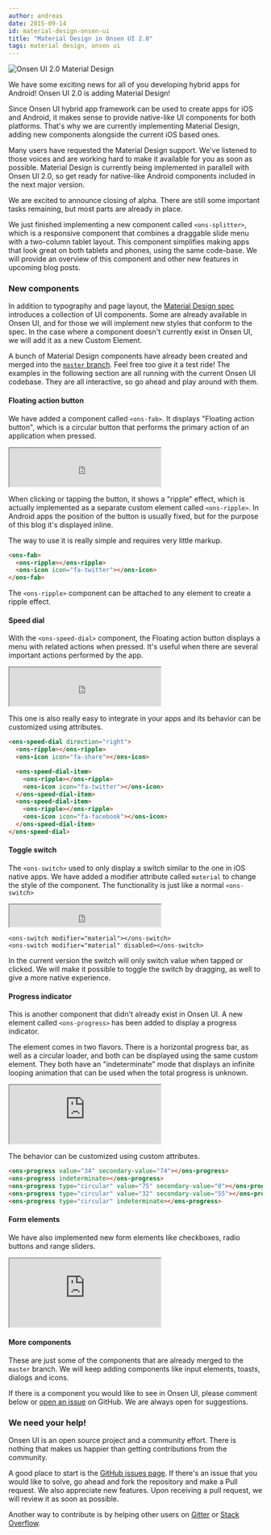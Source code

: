 ```yaml
---
author: andreas
date: 2015-09-14
id: material-design-onsen-ui
title: "Material Design in Onsen UI 2.0"
tags: material design, onsen ui
---
```


![Onsen UI 2.0 Material Design](/blog/content/images/2015/Sep/materialdesign_header.png)

We have some exciting news for all of you developing hybrid apps for Android! Onsen UI 2.0 is adding Material Design!

Since Onsen UI hybrid app framework can be used to create apps for iOS and Android, it makes sense to provide native-like UI components for both platforms. That's why we are currently implementing Material Design, adding new components alongside the current iOS based ones.

Many users have requested the Material Design support. We've listened to those voices and are working hard to make it available for you as soon as possible. Material Design is currently being implemented in parallell with Onsen UI 2.0, so get ready for native-like Android components included in the next major version.

<!-- more -->

We are excited to announce closing of alpha. There are still some important tasks remaining, but most parts are already in place.

We just finished implementing a new component called `<ons-splitter>`, which is a responsive component that combines a draggable slide menu with a two-column tablet layout. This component simplifies making apps that look great on both tablets and phones, using the same code-base. We will provide an overview of this component and other new features in upcoming blog posts.

### New components

In addition to typography and page layout, the [Material Design spec](https://www.google.com/design/spec/material-design/introduction.html) introduces a collection of UI components. Some are already available in Onsen UI, and for those we will implement new styles that conform to the spec. In the case where a component doesn't currently exist in Onsen UI, we will add it as a new Custom Element.

A bunch of Material Design components have already been created and merged into the [`master` branch](https://github.com/OnsenUI/OnsenUI). Feel free too give it a test ride! The examples in the following section are all running with the current Onsen UI codebase. They are all interactive, so go ahead and play around with them.

#### Floating action button

We have added a component called `<ons-fab>`. It displays "Floating action button", which is a circular button that performs the primary action of an application when pressed.

<iframe height="76" style="display: block;" src="https://argelius.github.io/onsen-material-samples/fab.html"></iframe>

When clicking or tapping the button, it shows a "ripple" effect, which is actually implemented as a separate custom element called `<ons-ripple>`. In Android apps the position of the button is usually fixed, but for the purpose of this blog it's displayed inline.

The way to use it is really simple and requires very little markup.

```html
<ons-fab>
  <ons-ripple></ons-ripple>
  <ons-icon icon="fa-twitter"></ons-icon>
</ons-fab>
```

The `<ons-ripple>` component can be attached to any element to create a ripple effect.

#### Speed dial

With the `<ons-speed-dial>` component, the Floating action button displays a menu with related actions when pressed. It's useful when there are several important actions performed by the app.

<iframe height="76" style="display: block;" src="https://argelius.github.io/onsen-material-samples/speed-dial.html"></iframe>

This one is also really easy to integrate in your apps and its behavior can be customized using attributes.

```html
<ons-speed-dial direction="right">
  <ons-ripple></ons-ripple>
  <ons-icon icon="fa-share"></ons-icon>

  <ons-speed-dial-item>
    <ons-ripple></ons-ripple>
    <ons-icon icon="fa-twitter"></ons-icon>
  </ons-speed-dial-item>
  <ons-speed-dial-item>
    <ons-ripple></ons-ripple>
    <ons-icon icon="fa-facebook"></ons-icon>
  </ons-speed-dial-item>
</ons-speed-dial>
```

#### Toggle switch

The `<ons-switch>` used to only display a switch similar to the one in iOS native apps. We have added a modifier attribute called `material` to change the style of the component. The functionality is just like a normal `<ons-switch>`

<iframe height="44" style="display: block;" src="https://argelius.github.io/onsen-material-samples/switch.html"></iframe>

```
<ons-switch modifier="material"></ons-switch>
<ons-switch modifier="material" disabled></ons-switch>
```

In the current version the switch will only switch value when tapped or clicked. We will make it possible to toggle the switch by dragging, as well to give a more native experience.

#### Progress indicator

This is another component that didn't already exist in Onsen UI. A new element called `<ons-progress>` has been added to display a progress indicator.

The element comes in two flavors. There is a horizontal progress bar, as well as a circular loader, and both can be displayed using the same custom element. They both have an "indeterminate" mode that displays an infinite looping animation that can be used when the total progress is unknown.

<iframe height="116" style="display: block;" src="https://argelius.github.io/onsen-material-samples/progress.html"></iframe>

The behavior can be customized using custom attributes.

```html
<ons-progress value="34" secondary-value="74"></ons-progress>
<ons-progress indeterminate></ons-progress>
<ons-progress type="circular" value="75" secondary-value="0"></ons-progress>
<ons-progress type="circular" value="32" secondary-value="55"></ons-progress>
<ons-progress type="circular" indeterminate></ons-progress>
```

#### Form elements

We have also implemented new form elements like checkboxes, radio buttons and range sliders.

<iframe height="136" style="display: block;" src="https://argelius.github.io/onsen-material-samples/form.html"></iframe>

#### More components

These are just some of the components that are already merged to the `master` branch. We will keep adding components like input elements, toasts, dialogs and icons.

If there is a component you would like to see in Onsen UI, please comment below or [open an issue](https://github.com/OnsenUI/OnsenUI/issues/new) on GitHub. We are always open for suggestions.

### We need your help!

Onsen UI is an open source project and a community effort. There is nothing that makes us happier than getting contributions from the community.

A good place to start is the [GitHub issues page](https://github.com/OnsenUI/OnsenUI/issues). If there's an issue that you would like to solve, go ahead and fork the repository and make a Pull request. We also appreciate new features. Upon receiving a pull request, we will review it as soon as possible.

Another way to contribute is by helping other users on [Gitter](https://gitter.im/OnsenUI/OnsenUI) or [Stack Overflow](http://stackoverflow.com/questions/tagged/onsen-ui).
